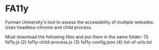 # FA11y
Furman University's tool to assess the accessibility of multiple websites.
Uses headless-chrome and child process.

Must download the following files and put them in the same folder:
(1) fa11y.js
(2) fa11y-child-process.js
(3) fa11y-config.json
(4) list-of-urls.txt
